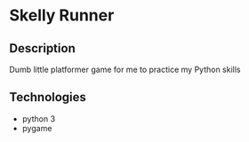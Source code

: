 # Skelly Runner

## Description

Dumb little platformer game for me to practice my Python skills

## Technologies 

- python 3
- pygame